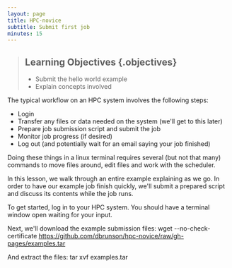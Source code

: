 ```yaml
---
layout: page
title: HPC-novice
subtitle: Submit first job
minutes: 15
---
```

> ## Learning Objectives {.objectives}
>
> *   Submit the hello world example 
> *   Explain concepts involved

The typical workflow on an HPC system involves the following steps:
* Login
* Transfer any files or data needed on the system (we'll get to this later)
* Prepare job submission script and submit the job
* Monitor job progress (if desired)
* Log out (and potentially wait for an email saying your job finished)

Doing these things in a linux terminal requires several (but not that many) commands to move files around, edit files and work with the scheduler.

In this lesson, we walk through an entire example explaining as we go.  In order to have our example job finish quickly, we'll submit a prepared script and discuss its contents while the job runs.

To get started, log in to your HPC system.  You should have a terminal window open waiting for your input.


Next, we'll download the example submission files:
   wget --no-check-certificate https://github.com/dbrunson/hpc-novice/raw/gh-pages/examples.tar

And extract the files:
   tar xvf examples.tar


